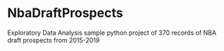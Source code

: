 # NbaDraftProspects
Exploratory Data Analysis sample python project of 370 records of NBA draft prospects from 2015-2019
